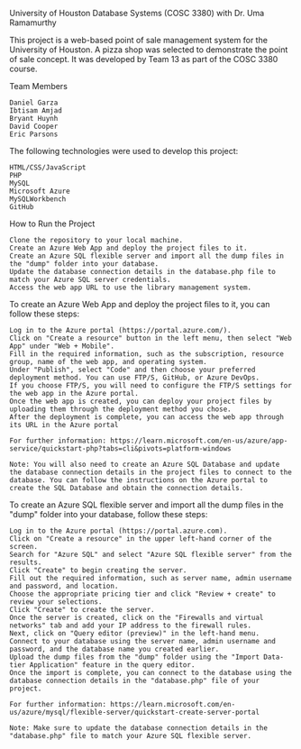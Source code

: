 University of Houston Database Systems (COSC 3380) with Dr. Uma Ramamurthy

This project is a web-based point of sale management system for the University of Houston. A pizza shop was selected to demonstrate the point of sale concept. It was developed by Team 13 as part of the COSC 3380 course. 

Team Members

    Daniel Garza
    Ibtisam Amjad
    Bryant Huynh
    David Cooper
    Eric Parsons


The following technologies were used to develop this project:

    HTML/CSS/JavaScript
    PHP
    MySQL
    Microsoft Azure
    MySQLWorkbench
    GitHub

How to Run the Project

    Clone the repository to your local machine.
    Create an Azure Web App and deploy the project files to it.
    Create an Azure SQL flexible server and import all the dump files in the "dump" folder into your database.
    Update the database connection details in the database.php file to match your Azure SQL server credentials.
    Access the web app URL to use the library management system.

To create an Azure Web App and deploy the project files to it, you can follow these steps:

    Log in to the Azure portal (https://portal.azure.com/).
    Click on "Create a resource" button in the left menu, then select "Web App" under "Web + Mobile".
    Fill in the required information, such as the subscription, resource group, name of the web app, and operating system.
    Under "Publish", select "Code" and then choose your preferred deployment method. You can use FTP/S, GitHub, or Azure DevOps.
    If you choose FTP/S, you will need to configure the FTP/S settings for the web app in the Azure portal.
    Once the web app is created, you can deploy your project files by uploading them through the deployment method you chose.
    After the deployment is complete, you can access the web app through its URL in the Azure portal

    For further information: https://learn.microsoft.com/en-us/azure/app-service/quickstart-php?tabs=cli&pivots=platform-windows

    Note: You will also need to create an Azure SQL Database and update the database connection details in the project files to connect to the database. You can follow the instructions on the Azure portal to create the SQL Database and obtain the connection details.

To create an Azure SQL flexible server and import all the dump files in the "dump" folder into your database, follow these steps:

    Log in to the Azure portal (https://portal.azure.com).
    Click on "Create a resource" in the upper left-hand corner of the screen.
    Search for "Azure SQL" and select "Azure SQL flexible server" from the results.
    Click "Create" to begin creating the server.
    Fill out the required information, such as server name, admin username and password, and location.
    Choose the appropriate pricing tier and click "Review + create" to review your selections.
    Click "Create" to create the server.
    Once the server is created, click on the "Firewalls and virtual networks" tab and add your IP address to the firewall rules.
    Next, click on "Query editor (preview)" in the left-hand menu.
    Connect to your database using the server name, admin username and password, and the database name you created earlier.
    Upload the dump files from the "dump" folder using the "Import Data-tier Application" feature in the query editor.
    Once the import is complete, you can connect to the database using the database connection details in the "database.php" file of your project.

    For further information: https://learn.microsoft.com/en-us/azure/mysql/flexible-server/quickstart-create-server-portal

    Note: Make sure to update the database connection details in the "database.php" file to match your Azure SQL flexible server.